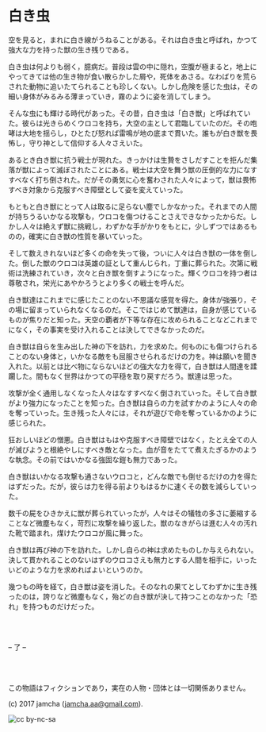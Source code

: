

# 白き虫

空を見ると，まれに白き線がうねることがある。それは白き虫と呼ばれ，かつて強大な力を持った獣の生き残りである。  

白き虫は何よりも弱く，臆病だ。普段は雲の中に隠れ，空腹が極まると，地上にやってきては他の生き物が食い散らかした屑や，死体をあさる。なわばりを荒らされた動物に追いたてられることも珍しくない。しかし危険を感じた虫は，その細い身体がみるみる薄まっていき，霧のように姿を消してしまう。  

そんな虫にも輝ける時代があった。その昔，白き虫は「白き獣」と呼ばれていた。彼らは光きらめくウロコを持ち，大空の主として君臨していたのだ。その咆哮は大地を揺らし，ひとたび怒れば雷鳴が地の底まで貫いた。誰もが白き獣を畏怖し，守り神として信仰する人々さえいた。  

あるとき白き獣に抗う戦士が現れた。きっかけは生贄をさしだすことを拒んだ集落が獣によって滅ぼされたことにある。戦士は大空を舞う獣の圧倒的な力になすすべなく打ち倒された。だがその勇気に心を奮わされた人々によって，獣は畏怖すべき対象から克服すべき障壁として姿を変えていった。  

もともと白き獣にとって人は取るに足らない塵でしかなかった。それまでの人間が持ちうるいかなる攻撃も，ウロコを傷つけることさえできなかったからだ。しかし人々は絶えず獣に挑戦し，わずかな手がかりをもとに，少しずつではあるものの，確実に白き獣の性質を暴いていった。  

そして数えきれないほど多くの命を失って後，ついに人々は白き獣の一体を倒した。倒した獣のウロコは英雄の証として重んじられ，丁重に葬られた。次第に戦術は洗練されていき，次々と白き獣を倒すようになった。輝くウロコを持つ者は尊敬され，栄光にあやかろうとより多くの戦士を呼んだ。  

白き獣達はこれまでに感じたことのない不思議な感覚を得た。身体が強張り，その場に留まっていられなくなるのだ。そこではじめて獣達は，自身が感じているものが焦りだと知った。天空の覇者が下等な存在に攻められることなどこれまでになく，その事実を受け入れることは決してできなかったのだ。  

白き獣は自らを生み出した神の下を訪れ，力を求めた。何ものにも傷つけられることのない身体と，いかなる敵をも屈服させられるだけの力を。神は願いを聞き入れた。以前とは比べ物にならないほどの強大な力を得て，白き獣は人間達を蹂躙した。間もなく世界はかつての平穏を取り戻すだろう。獣達は思った。  

攻撃が全く通用しなくなった人々はなすすべなく倒されていった。そして白き獣がより強力になったことを知った。白き獣は自らの力を試すかのように人々の命を奪っていった。生き残った人々には，それが遊びで命を奪っているかのように感じられた。  

狂おしいほどの憎悪。白き獣はもはや克服すべき障壁ではなく，たとえ全ての人が滅びようと根絶やしにすべき敵となった。血が音をたてて煮えたぎるかのような執念。その前ではいかなる強固な鎧も無力であった。  

白き獣はいかなる攻撃も通さないウロコと，どんな敵でも倒せるだけの力を得たはずだった。だが，彼らは力を得る前よりもはるかに速くその数を減らしていった。  

数千の屍をひきかえに獣が葬られていったが，人々はその犠牲の多さに萎縮することなど微塵もなく，苛烈に攻撃を繰り返した。獣のなきがらは進む人々の汚れた靴で踏まれ，煤けたウロコが風に舞った。  

白き獣は再び神の下を訪れた。しかし自らの神は求めたものしか与えられない。決して貫かれることのないはずのウロコさえも無力とする人間を相手に，いったいどのような力を求めればよいというのか。  

幾つもの時を経て，白き獣は姿を消した。そのなれの果てとしてわずかに生き残ったのは，誇りなど微塵もなく，殆どの白き獣が決して持つことのなかった「恐れ」を持つものだけだった。  

<br>  
<br>  

&#x2013; 了 &#x2013;  

<br>  
<br>  

この物語はフィクションであり，実在の人物・団体とは一切関係ありません。  

(c) 2017 jamcha (jamcha.aa@gmail.com).  

![cc by-nc-sa](https://i.creativecommons.org/l/by-nc-sa/4.0/88x31.png)  

